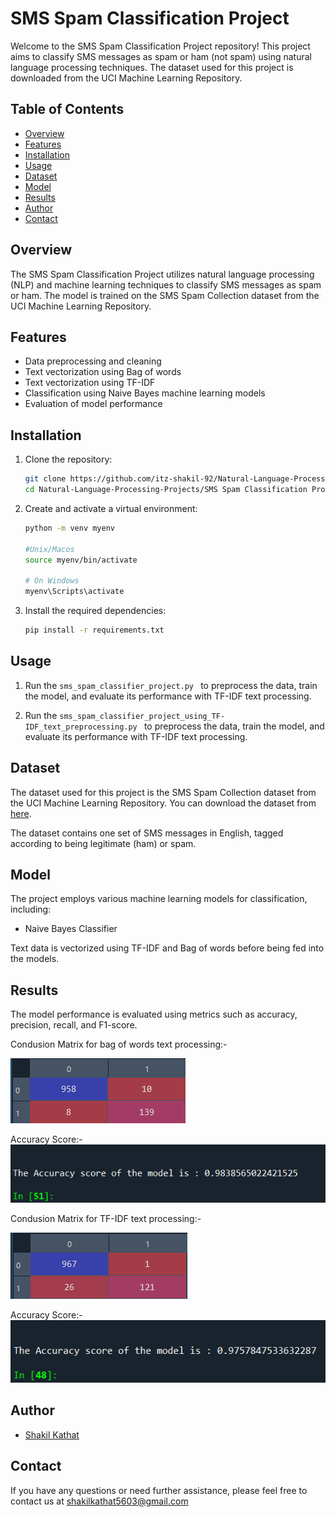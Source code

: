 # SMS Spam Classification Project

Welcome to the SMS Spam Classification Project repository! This project aims to classify SMS messages as spam or ham (not spam) using natural language processing techniques. The dataset used for this project is downloaded from the UCI Machine Learning Repository.

## Table of Contents

- [Overview](#overview)
- [Features](#features)
- [Installation](#installation)
- [Usage](#usage)
- [Dataset](#dataset)
- [Model](#model)
- [Results](#results)
- [Author](#Author)
- [Contact](#contact)

## Overview

The SMS Spam Classification Project utilizes natural language processing (NLP) and machine learning techniques to classify SMS messages as spam or ham. The model is trained on the SMS Spam Collection dataset from the UCI Machine Learning Repository.

## Features

- Data preprocessing and cleaning
- Text vectorization using Bag of words
- Text vectorization using TF-IDF
- Classification using Naive Bayes machine learning models
- Evaluation of model performance

## Installation

1. Clone the repository:
    ```bash
    git clone https://github.com/itz-shakil-92/Natural-Language-Processing-Projects.git
    cd Natural-Language-Processing-Projects/SMS Spam Classification Project
    ```

2. Create and activate a virtual environment:
    ```bash
    python -m venv myenv

    #Unix/Macos
    source myenv/bin/activate 

    # On Windows 
    myenv\Scripts\activate

    ```

3. Install the required dependencies:
    ```bash
    pip install -r requirements.txt
    ```

## Usage

1. Run the ```sms_spam_classifier_project.py ``` to preprocess the data, train the model, and evaluate its performance with TF-IDF text processing.

2. Run the ```sms_spam_classifier_project_using_TF-IDF_text_preprocessing.py ```  to preprocess the data, train the model, and evaluate its performance with TF-IDF text processing.
   

## Dataset

The dataset used for this project is the SMS Spam Collection dataset from the UCI Machine Learning Repository. You can download the dataset from [here](https://archive.ics.uci.edu/dataset/228/sms+spam+collection).

The dataset contains one set of SMS messages in English, tagged according to being legitimate (ham) or spam.

## Model

The project employs various machine learning models for classification, including:

- Naive Bayes Classifier

Text data is vectorized using TF-IDF and Bag of words before being fed into the models.

## Results

The model performance is evaluated using metrics such as accuracy, precision, recall, and F1-score. 

Condusion Matrix for bag of words text processing:-

![Confusion Matrix](/SMS%20Spam%20Classification%20Project/screenshot/image1.png)

Accuracy Score:-
![Accuracy Score](/SMS%20Spam%20Classification%20Project/screenshot/image2.png)

Condusion Matrix for TF-IDF text processing:-

![Confusion Matrix](/SMS%20Spam%20Classification%20Project/screenshot/image3.png)

Accuracy Score:-
![Accuracy Score](/SMS%20Spam%20Classification%20Project/screenshot/image4.png)

## Author
- [Shakil Kathat](https://www.github.com/itz-shakil-92)

## Contact
If you have any questions or need further assistance, please feel free to contact us at shakilkathat5603@gmail.com

